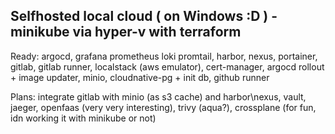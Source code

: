 ## Selfhosted local cloud ( on Windows :D ) - minikube via hyper-v with terraform
Ready:
argocd,
grafana prometheus loki promtail,
harbor,
nexus,
portainer,
gitlab,
gitlab runner,
localstack (aws emulator),
cert-manager,
argocd rollout + image updater,
minio,
cloudnative-pg + init db,
github runner

Plans: 
integrate gitlab with minio (as s3 cache) and harbor\nexus,
vault,
jaeger,
openfaas (very very interesting),
trivy (aqua?),
crossplane (for fun, idn working it with minikube or not)


